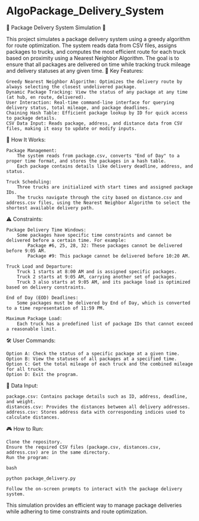 # AlgoPackage_Delivery_System
🚚 Package Delivery System Simulation 🚚

This project simulates a package delivery system using a greedy algorithm for route optimization. The system reads data from CSV files, assigns packages to trucks, and computes the most efficient route for each truck based on proximity using a Nearest Neighbor Algorithm. The goal is to ensure that all packages are delivered on time while tracking truck mileage and delivery statuses at any given time.
🔑 Key Features:

    Greedy Nearest Neighbor Algorithm: Optimizes the delivery route by always selecting the closest undelivered package.
    Dynamic Package Tracking: View the status of any package at any time (at hub, en route, delivered).
    User Interaction: Real-time command-line interface for querying delivery status, total mileage, and package deadlines.
    Chaining Hash Table: Efficient package lookup by ID for quick access to package details.
    CSV Data Input: Reads package, address, and distance data from CSV files, making it easy to update or modify inputs.

🚀 How It Works:

    Package Management:
        The system reads from package.csv, converts "End of Day" to a proper time format, and stores the packages in a hash table.
        Each package contains details like delivery deadline, address, and status.

    Truck Scheduling:
        Three trucks are initialized with start times and assigned package IDs.
        The trucks navigate through the city based on distance.csv and address.csv files, using the Nearest Neighbor Algorithm to select the shortest available delivery path.

⚠️ Constraints:

    Package Delivery Time Windows:
        Some packages have specific time constraints and cannot be delivered before a certain time. For example:
            Package #6, 25, 28, 32: These packages cannot be delivered before 9:05 AM.
            Package #9: This package cannot be delivered before 10:20 AM.

    Truck Load and Departure:
        Truck 1 starts at 8:00 AM and is assigned specific packages.
        Truck 2 starts at 9:05 AM, carrying another set of packages.
        Truck 3 also starts at 9:05 AM, and its package load is optimized based on delivery constraints.

    End of Day (EOD) Deadlines:
        Some packages must be delivered by End of Day, which is converted to a time representation of 11:59 PM.

    Maximum Package Load:
        Each truck has a predefined list of package IDs that cannot exceed a reasonable limit.

🛠️ User Commands:

    Option A: Check the status of a specific package at a given time.
    Option B: View the statuses of all packages at a specified time.
    Option C: Get the total mileage of each truck and the combined mileage for all trucks.
    Option D: Exit the program.

📂 Data Input:

    package.csv: Contains package details such as ID, address, deadline, and weight.
    distances.csv: Provides the distances between all delivery addresses.
    address.csv: Stores address data with corresponding indices used to calculate distances.

🎮 How to Run:

    Clone the repository.
    Ensure the required CSV files (package.csv, distances.csv, address.csv) are in the same directory.
    Run the program:

    bash

    python package_delivery.py

    Follow the on-screen prompts to interact with the package delivery system.

This simulation provides an efficient way to manage package deliveries while adhering to time constraints and route optimization.
